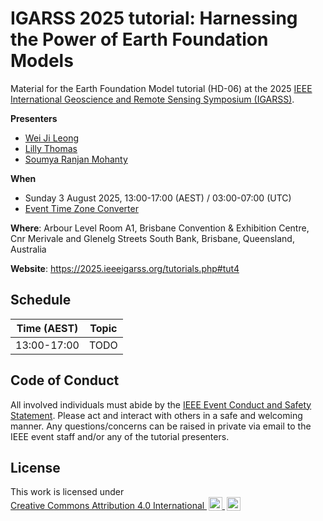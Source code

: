 # IGARSS 2025 tutorial: Harnessing the Power of Earth Foundation Models

Material for the Earth Foundation Model tutorial (HD-06) at the 2025
[IEEE International Geoscience and Remote Sensing Symposium (IGARSS)](https://2025.ieeeigarss.org).

**Presenters**

- [Wei Ji Leong](https://github.com/weiji14)
- [Lilly Thomas](https://github.com/lillythomas)
- [Soumya Ranjan Mohanty](https://github.com/srmsoumya)

**When**

- Sunday 3 August 2025, 13:00-17:00 (AEST) / 03:00-07:00 (UTC)
- [Event Time Zone Converter](https://www.timeanddate.com/worldclock/fixedtime.html?msg=IGARSS+2025+tutorial%3A+Harnessing+the+Power+of+Earth+Foundation+Models&iso=20250803T13&p1=47&ah=4)

**Where**: Arbour Level Room A1, Brisbane Convention & Exhibition Centre, Cnr Merivale and Glenelg Streets
South Bank, Brisbane, Queensland, Australia

**Website**: https://2025.ieeeigarss.org/tutorials.php#tut4

## Schedule

| Time (AEST) |                                          Topic                                           |
| :---------: | :--------------------------------------------------------------------------------------: |
| 13:00-17:00 |                                           TODO                                           |

## Code of Conduct

All involved individuals must abide by the
[IEEE Event Conduct and Safety Statement](https://www.ieee.org/conferences/event-terms-and-conditions#event-conduct-and-safety).
Please act and interact with others in a safe and welcoming manner.
Any questions/concerns can be raised in private via email to the IEEE event staff
and/or any of the tutorial presenters.

## License

<p xmlns:cc="http://creativecommons.org/ns#" >This work is licensed under
  <a href="https://creativecommons.org/licenses/by/4.0" target="_blank" rel="license noopener noreferrer" style="display:inline-block;">
    Creative Commons Attribution 4.0 International
    <img style="height:22px!important;margin-left:3px;vertical-align:text-bottom;" src="https://mirrors.creativecommons.org/presskit/icons/cc.svg" alt="">
    <img style="height:22px!important;margin-left:3px;vertical-align:text-bottom;" src="https://mirrors.creativecommons.org/presskit/icons/by.svg" alt="">
  </a>
</p>
